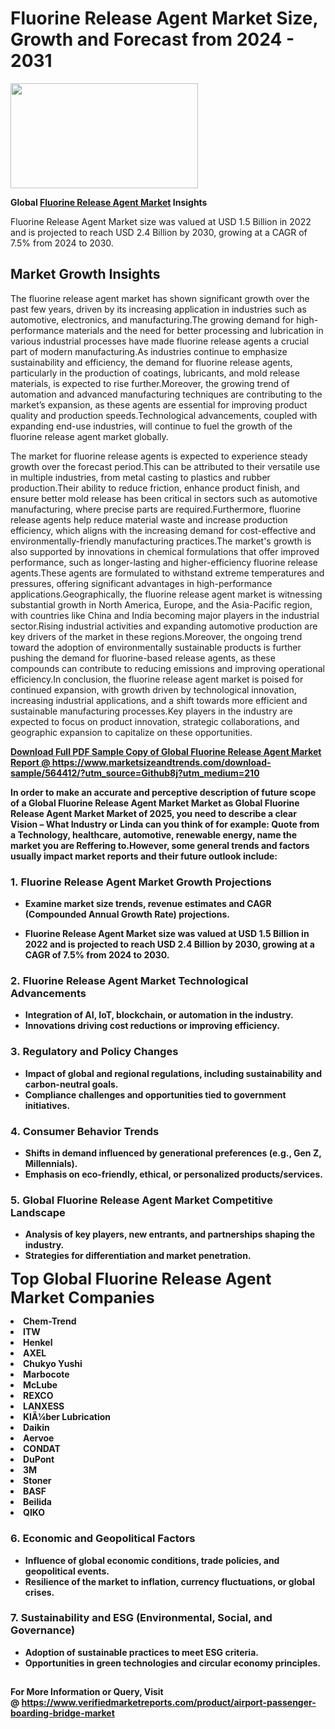 <H1>Fluorine Release Agent Market Size, Growth and Forecast from 2024 - 2031</H1><img class="aligncenter size-medium wp-image-584254" src="https://thirdeyenews.in/wp-content/uploads/2024/09/Global-Market-Research-300x168.jpeg" alt="" width="300" height="168" /><p><strong>Global&nbsp;<a href="https://www.marketsizeandtrends.com/download-sample/564412/?utm_source=Github8j?utm_medium=210">Fluorine Release Agent Market</a> Insights</strong></p><p>Fluorine Release Agent Market size was valued at USD 1.5 Billion in 2022 and is projected to reach USD 2.4 Billion by 2030, growing at a CAGR of 7.5% from 2024 to 2030.</p><p><h2>Market Growth Insights</h2> <p>The fluorine release agent market has shown significant growth over the past few years, driven by its increasing application in industries such as automotive, electronics, and manufacturing.The growing demand for high-performance materials and the need for better processing and lubrication in various industrial processes have made fluorine release agents a crucial part of modern manufacturing.As industries continue to emphasize sustainability and efficiency, the demand for fluorine release agents, particularly in the production of coatings, lubricants, and mold release materials, is expected to rise further.Moreover, the growing trend of automation and advanced manufacturing techniques are contributing to the market’s expansion, as these agents are essential for improving product quality and production speeds.Technological advancements, coupled with expanding end-use industries, will continue to fuel the growth of the fluorine release agent market globally.</p> <p><strong><a href="#"></a></strong></p> <p>The market for fluorine release agents is expected to experience steady growth over the forecast period.This can be attributed to their versatile use in multiple industries, from metal casting to plastics and rubber production.Their ability to reduce friction, enhance product finish, and ensure better mold release has been critical in sectors such as automotive manufacturing, where precise parts are required.Furthermore, fluorine release agents help reduce material waste and increase production efficiency, which aligns with the increasing demand for cost-effective and environmentally-friendly manufacturing practices.The market's growth is also supported by innovations in chemical formulations that offer improved performance, such as longer-lasting and higher-efficiency fluorine release agents.These agents are formulated to withstand extreme temperatures and pressures, offering significant advantages in high-performance applications.Geographically, the fluorine release agent market is witnessing substantial growth in North America, Europe, and the Asia-Pacific region, with countries like China and India becoming major players in the industrial sector.Rising industrial activities and expanding automotive production are key drivers of the market in these regions.Moreover, the ongoing trend toward the adoption of environmentally sustainable products is further pushing the demand for fluorine-based release agents, as these compounds can contribute to reducing emissions and improving operational efficiency.In conclusion, the fluorine release agent market is poised for continued expansion, with growth driven by technological innovation, increasing industrial applications, and a shift towards more efficient and sustainable manufacturing processes.Key players in the industry are expected to focus on product innovation, strategic collaborations, and geographic expansion to capitalize on these opportunities.</p> <p><strong><a href="#"></p><p><span class=""><strong>Download Full PDF Sample Copy of Global Fluorine Release Agent Market Report</strong> @ <a href="https://www.marketsizeandtrends.com/download-sample/564412/?utm_source=Github8j?utm_medium=210" target="_blank">https://www.marketsizeandtrends.com/download-sample/564412/?utm_source=Github8j?utm_medium=210</a></span></p><p>In order to make an accurate and perceptive description of future scope of a Global&nbsp;Fluorine Release Agent Market Market as Global&nbsp;Fluorine Release Agent Market Market of 2025, you need to describe a clear Vision &ndash; What Industry or Linda can you think of for example: Quote from a Technology, healthcare, automotive, renewable energy, name the market you are Reffering to.However, some general trends and factors usually impact market reports and their future outlook include:</p><h3>1.&nbsp;<strong>Fluorine Release Agent Market Growth Projections</strong></h3><ul><li>Examine market size trends, revenue estimates and CAGR (Compounded Annual Growth Rate) projections.</li><li><p>Fluorine Release Agent Market size was valued at USD 1.5 Billion in 2022 and is projected to reach USD 2.4 Billion by 2030, growing at a CAGR of 7.5% from 2024 to 2030.</p></li></ul><h3>2.&nbsp;<strong>Fluorine Release Agent Market Technological Advancements</strong></h3><ul><li>Integration of AI, IoT, blockchain, or automation in the industry.</li><li>Innovations driving cost reductions or improving efficiency.</li></ul><h3>3.&nbsp;<strong>Regulatory and Policy Changes</strong></h3><ul><li>Impact of global and regional regulations, including sustainability and carbon-neutral goals.</li><li>Compliance challenges and opportunities tied to government initiatives.</li></ul><h3>4.&nbsp;<strong>Consumer Behavior Trends</strong></h3><ul><li>Shifts in demand influenced by generational preferences (e.g., Gen Z, Millennials).</li><li>Emphasis on eco-friendly, ethical, or personalized products/services.</li></ul><h3>5.&nbsp;<strong>Global Fluorine Release Agent Market Competitive Landscape</strong></h3><ul><li>Analysis of key players, new entrants, and partnerships shaping the industry.</li><li>Strategies for differentiation and market penetration.</li></ul><p data-pm-slice="1 1 []"><span style="color: inherit; font-family: inherit; font-size: 25px;">Top Global Fluorine Release Agent Market Companies</span></p><div class="" data-test-id=""><p><li>Chem-Trend</li><li> ITW</li><li> Henkel</li><li> AXEL</li><li> Chukyo Yushi</li><li> Marbocote</li><li> McLube</li><li> REXCO</li><li> LANXESS</li><li> KlÃ¼ber Lubrication</li><li> Daikin</li><li> Aervoe</li><li> CONDAT</li><li> DuPont</li><li> 3M</li><li> Stoner</li><li> BASF</li><li> Beilida</li><li> QIKO</li></p></div><h3>6.&nbsp;<strong>Economic and Geopolitical Factors</strong></h3><ul><li>Influence of global economic conditions, trade policies, and geopolitical events.</li><li>Resilience of the market to inflation, currency fluctuations, or global crises.</li></ul><h3>7.&nbsp;<strong>Sustainability and ESG (Environmental, Social, and Governance)</strong></h3><ul><li>Adoption of sustainable practices to meet ESG criteria.</li><li>Opportunities in green technologies and circular economy principles.</li></ul><h2><strong style="font-size: 14px;">For More Information or Query, Visit @&nbsp;</strong><a style="background-color: #ffffff; font-size: 14px;" href="https://www.marketsizeandtrends.com/report/fluorine-release-agent-market/" target="_blank">https://www.verifiedmarketreports.com/product/airport-passenger-boarding-bridge-market</a></h2>